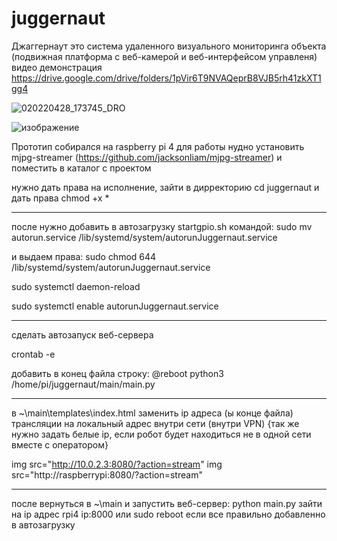 # juggernaut

Джаггернаут это система удаленного визуального мониторинга объекта (подвижная платформа с веб-камерой и веб-интерфейсом управленя)
видео демонстрация https://drive.google.com/drive/folders/1pVir6T9NVAQeprB8VJB5rh41zkXT1gg4

![020220428_173745_DRO](https://user-images.githubusercontent.com/104571006/165778176-45fc84ee-3507-4098-84d8-3611110b6a02.jpg)

![изображение](https://user-images.githubusercontent.com/104571006/165775937-a71faccb-8828-4fd5-8aa3-fac9792ef6b5.png)

Прототип собирался на raspberry pi 4 
для работы нудно установить mjpg-streamer (https://github.com/jacksonliam/mjpg-streamer) и поместить в каталог с проектом


нужно дать права на исполнение, зайти в дирректорию cd juggernaut и дать права chmod +x *

---------------------------------------------
после нужно добавить в автозагрузку startgpio.sh командой: sudo mv autorun.service /lib/systemd/system/autorunJuggernaut.service

и выдаем права: sudo chmod 644 /lib/systemd/system/autorunJuggernaut.service

sudo systemctl daemon-reload

sudo systemctl enable autorunJuggernaut.service

---------------------------------------------
сделать автозапуск веб-сервера

crontab -e

добавить в конец файла строку:
@reboot python3 /home/pi/juggernaut/main/main.py

---------------------------------------------
в ~\main\templates\index.html заменить ip адреса (ы конце файла) трансляции на локальный адрес внутри сети (внутри VPN) {так же нужно задать белые ip, если робот будет находиться не в одной сети вместе с оператором}
    
   img src="http://10.0.2.3:8080/?action=stream" 
   img src="http://raspberrypi:8080/?action=stream" 
   
   
---------------------------------------------
после вернуться в ~\main
и запустить веб-сервер: python main.py
зайти на ip адрес rpi4 ip:8000
или sudo reboot если все правильно добавленно в автозагрузку




